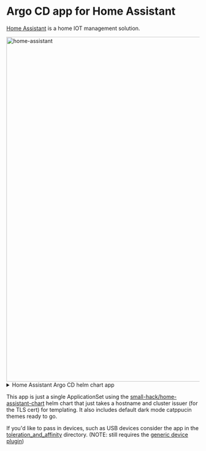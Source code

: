 # Argo CD app for Home Assistant

[Home Assistant](https://home-assistant.io) is a home IOT management solution.

<a href="https://github.com/small-hack/argocd-apps/assets/2389292/57a88af0-6124-41e1-a7e2-9195c944dea7">
<img width="900" alt="home-assistant" src="https://github.com/small-hack/argocd-apps/assets/2389292/57a88af0-6124-41e1-a7e2-9195c944dea7">
</a>

<details>
  <summary>Home Assistant Argo CD helm chart app</summary>

<a href="https://github.com/small-hack/argocd-apps/assets/2389292/24832836-d17e-46a9-9d5a-a134bc6d8359">
<img width="900" alt="home-assistant-helm" src="https://github.com/small-hack/argocd-apps/assets/2389292/24832836-d17e-46a9-9d5a-a134bc6d8359">
</a>

</details>

This app is just a single ApplicationSet using the [small-hack/home-assistant-chart](https://github.com/small-hack/home-assistant-chart/) helm chart that just takes a hostname and cluster issuer (for the TLS cert) for templating. It also includes default dark mode catppucin themes ready to go.

If you'd like to pass in devices, such as USB devices consider the app in the [toleration_and_affinity](./toleration_and_affinity) directory. (NOTE: still requires the [generic device plugin](../generic-device-plugin))

